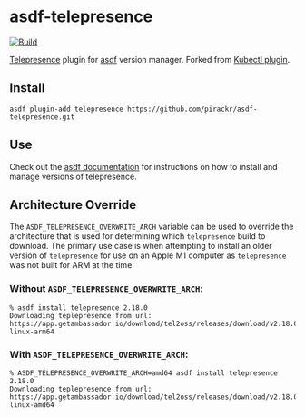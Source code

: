 # asdf-telepresence

[![Build](https://github.com/pirackr/asdf-telepresence/actions/workflows/build.yml/badge.svg)](https://github.com/pirackr/asdf-telepresence/actions/workflows/build.yml)

[Telepresence](https://www.telepresence.io/) plugin for [asdf](https://github.com/asdf-vm/asdf) version manager. Forked from [Kubectl plugin](https://github.com/asdf-community/asdf-kubectl). 

## Install

```
asdf plugin-add telepresence https://github.com/pirackr/asdf-telepresence.git
```

## Use

Check out the [asdf documentation](https://asdf-vm.com/#/core-manage-versions?id=install-version) for instructions on how to install and manage versions of telepresence.

## Architecture Override
The `ASDF_TELEPRESENCE_OVERWRITE_ARCH` variable can be used to override the architecture that is used for determining which `telepresence` build to download. The primary use case is when attempting to install an older version of `telepresence` for use on an Apple M1 computer as `telepresence` was not built for ARM at the time.

### Without `ASDF_TELEPRESENCE_OVERWRITE_ARCH`:

```
% asdf install telepresence 2.18.0 
Downloading teplepresence from url: https://app.getambassador.io/download/tel2oss/releases/download/v2.18.0/telepresence-linux-arm64
```

### With `ASDF_TELEPRESENCE_OVERWRITE_ARCH`:

```
% ASDF_TELEPRESENCE_OVERWRITE_ARCH=amd64 asdf install telepresence 2.18.0
Downloading teplepresence from url: https://app.getambassador.io/download/tel2oss/releases/download/v2.18.0/telepresence-linux-amd64
```

